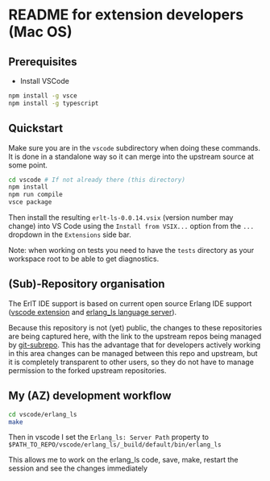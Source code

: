 # README for extension developers (Mac OS)

## Prerequisites

* Install VSCode

```sh
npm install -g vsce
npm install -g typescript
```

## Quickstart

Make sure you are in the `vscode` subdirectory when doing these
commands.  It is done in a standalone way so it can merge into the
upstream source at some point.

```sh
cd vscode # If not already there (this directory)
npm install
npm run compile
vsce package
```

Then install the resulting `erlt-ls-0.0.14.vsix` (version number may change)
into VS Code using the `Install from VSIX...` option from the `...` dropdown
in the `Extensions` side bar.

Note: when working on tests you need to have the `tests` directory as your workspace root
to be able to get diagnostics.

## (Sub)-Repository organisation

The ErlT IDE support is based on current open source Erlang IDE
support ([vscode extension](https://github.com/erlang-ls/vscode) and
[erlang_ls language server](https://github.com/erlang-ls/erlang_ls)).

Because this repository is not (yet) public, the changes to these
repositories are being captured here, with the link to the upstream
repos being managed by
[git-subrepo](https://github.com/ingydotnet/git-subrepo).  This has
the advantage that for developers actively working in this area
changes can be managed between this repo and upstream, but it is
completely transparent to other users, so they do not have to manage
permission to the forked upstream repositories.

## My (AZ) development workflow

```bash
cd vscode/erlang_ls
make
```

Then in vscode I set the `Erlang_ls: Server Path` property to
`$PATH_TO_REPO/vscode/erlang_ls/_build/default/bin/erlang_ls`

This allows me to work on the erlang_ls code, save, make, restart the
session and see the changes immediately
